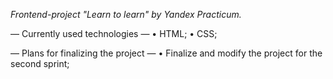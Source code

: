 *Frontend-project "Learn to learn" by Yandex Practicum.*

— Currently used technologies —
• HTML;
• CSS;

— Plans for finalizing the project —
• Finalize and modify the project for the second sprint;
